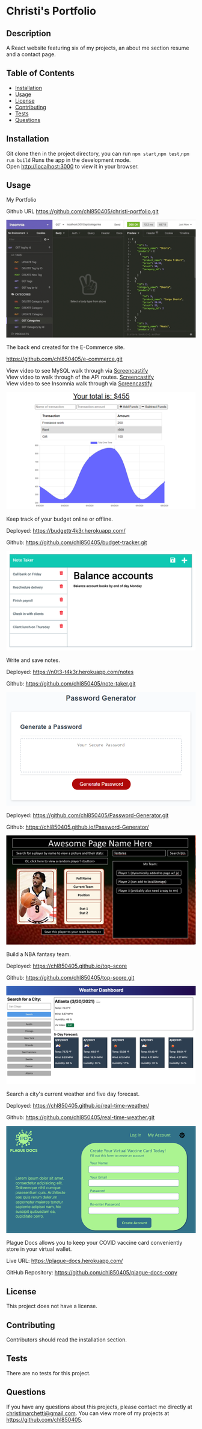 # Christi's Portfolio

## Description

A React website featuring six of my projects, an about me section resume and a contact page.

## Table of Contents

- [Installation](#installation)
- [Usage](#usage)
- [License](#license)
- [Contributing](#contributing)
- [Tests](#tests)
- [Questions](#questions)

## Installation
Git clone then in the project directory, you can run `npm start`,`npm test`,`npm run build`
Runs the app in the development mode.\
Open [http://localhost:3000](http://localhost:3000) to view it in your browser.

## Usage
My Portfolio 

Github URL 
https://github.com/chl850405/christi-portfolio.git 

![E-Commerce](./src/assets/gif/ecommerce.gif)

The back end created for the E-Commerce site.

https://github.com/chl850405/e-commerce.git

View video to see MySQL walk through via [Screencastify](https://drive.google.com/file/d/1Em_LQH1I-NgwqmKpxgeBkXy71hx4clSp/view)<br>
View video to walk through of the API routes. [Screencastify](https://drive.google.com/file/d/19HxHUsCz4v2iva7JGcpbhywtCO3b4wU0/view)<br>
View video to see Insomnia walk through via [Screencastify](https://drive.google.com/file/d/1X3CGbwAnfSOz93SGSwwQJkQPpCrbXOEH/view)

![Budget Tracker](./src/assets/images/budget.png)

Keep track of your budget online or offline.

Deployed: https://budgettr4k3r.herokuapp.com/

Github: https://github.com/chl850405/budget-tracker.git

![Note Taker](./src/assets/images/notes.png)

Write and save notes.

Deployed: https://n0t3-t4k3r.herokuapp.com/notes

Github: https://github.com/chl850405/note-taker.git

![Password Generator](./src/assets/images/password-generator.png)

Deployed: https://github.com/chl850405/Password-Generator.git

Github: https://chl850405.github.io/Password-Generator/

![Top Score](./src/assets/images/top-score.png)

Build a NBA fantasy team.

Deployed: https://chl850405.github.io/top-score

Github: https://github.com/chl850405/top-score.git

![Real Time Weather](./src/assets/images/weather.png)

Search a city's current weather and five day forecast.

Deployed: https://chl850405.github.io/real-time-weather/

Github: https://github.com/chl850405/real-time-weather.git

![Plague Docs](./src/assets/images/pd.png)

Plague Docs allows you to keep your COVID vaccine card conveniently store in your virtual wallet.

Live URL: https://plague-docs.herokuapp.com/

GitHub Repository: https://github.com/chl850405/plague-docs-copy

## License

This project does not have a license.

## Contributing

Contributors should read the installation section.

## Tests

There are no tests for this project.

## Questions

If you have any questions about this projects, please contact me directly at christimarchetti@gmail.com. You can view more of my projects at https://github.com/chl850405.
